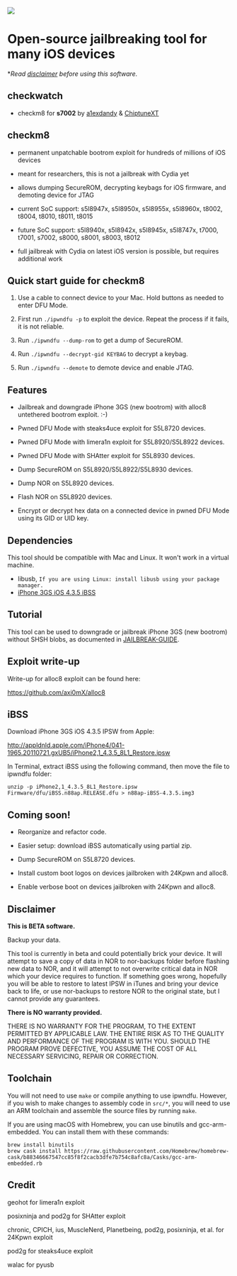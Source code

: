 ![](repo/ipwndfu.png)
# Open-source jailbreaking tool for many iOS devices


**Read [disclaimer](#disclaimer) before using this software.*

## checkwatch

* checkm8 for **s7002** by [a1exdandy](https://twitter.com/a1exdandy) & [ChiptuneXT](https://twitter.com/chiptunext)

## checkm8

* permanent unpatchable bootrom exploit for hundreds of millions of iOS devices

* meant for researchers, this is not a jailbreak with Cydia yet

* allows dumping SecureROM, decrypting keybags for iOS firmware, and demoting device for JTAG

* current SoC support: s5l8947x, s5l8950x, s5l8955x, s5l8960x, t8002, t8004, t8010, t8011, t8015

* future SoC support: s5l8940x, s5l8942x, s5l8945x, s5l8747x, t7000, t7001, s7002, s8000, s8001, s8003, t8012

* full jailbreak with Cydia on latest iOS version is possible, but requires additional work


## Quick start guide for checkm8

1. Use a cable to connect device to your Mac. Hold buttons as needed to enter DFU Mode.

2. First run ```./ipwndfu -p``` to exploit the device. Repeat the process if it fails, it is not reliable.

3. Run ```./ipwndfu --dump-rom``` to get a dump of SecureROM.

4. Run ```./ipwndfu --decrypt-gid KEYBAG``` to decrypt a keybag.

5. Run ```./ipwndfu --demote``` to demote device and enable JTAG.


## Features

* Jailbreak and downgrade iPhone 3GS (new bootrom) with alloc8 untethered bootrom exploit. :-)

* Pwned DFU Mode with steaks4uce exploit for S5L8720 devices.

* Pwned DFU Mode with limera1n exploit for S5L8920/S5L8922 devices.

* Pwned DFU Mode with SHAtter exploit for S5L8930 devices.

* Dump SecureROM on S5L8920/S5L8922/S5L8930 devices.

* Dump NOR on S5L8920 devices.

* Flash NOR on S5L8920 devices.

* Encrypt or decrypt hex data on a connected device in pwned DFU Mode using its GID or UID key.


## Dependencies

This tool should be compatible with Mac and Linux. It won't work in a virtual machine.

* libusb, `If you are using Linux: install libusb using your package manager.`
* [iPhone 3GS iOS 4.3.5 iBSS](#ibss)


## Tutorial

This tool can be used to downgrade or jailbreak iPhone 3GS (new bootrom) without SHSH blobs, as documented in [JAILBREAK-GUIDE](https://github.com/axi0mX/ipwndfu/blob/master/JAILBREAK-GUIDE.md).


## Exploit write-up

Write-up for alloc8 exploit can be found here:

https://github.com/axi0mX/alloc8


## iBSS

Download iPhone 3GS iOS 4.3.5 IPSW from Apple:

http://appldnld.apple.com/iPhone4/041-1965.20110721.gxUB5/iPhone2,1_4.3.5_8L1_Restore.ipsw

In Terminal, extract iBSS using the following command, then move the file to ipwndfu folder:

```
unzip -p iPhone2,1_4.3.5_8L1_Restore.ipsw Firmware/dfu/iBSS.n88ap.RELEASE.dfu > n88ap-iBSS-4.3.5.img3
```


## Coming soon!

* Reorganize and refactor code.

* Easier setup: download iBSS automatically using partial zip.

* Dump SecureROM on S5L8720 devices.

* Install custom boot logos on devices jailbroken with 24Kpwn and alloc8.

* Enable verbose boot on devices jailbroken with 24Kpwn and alloc8.

## Disclaimer

**This is BETA software.**

Backup your data.

This tool is currently in beta and could potentially brick your device. It will attempt to save a copy of data in NOR to nor-backups folder before flashing new data to NOR, and it will attempt to not overwrite critical data in NOR which your device requires to function. If something goes wrong, hopefully you will be able to restore to latest IPSW in iTunes and bring your device back to life, or use nor-backups to restore NOR to the original state, but I cannot provide any guarantees.

**There is NO warranty provided.**

THERE IS NO WARRANTY FOR THE PROGRAM, TO THE EXTENT PERMITTED BY APPLICABLE LAW. THE ENTIRE RISK AS TO THE QUALITY AND PERFORMANCE OF THE PROGRAM IS WITH YOU. SHOULD THE PROGRAM PROVE DEFECTIVE, YOU ASSUME THE COST OF ALL NECESSARY SERVICING, REPAIR OR CORRECTION.

## Toolchain

You will not need to use `make` or compile anything to use ipwndfu. However, if you wish to make changes to assembly code in `src/*`, you will need to use an ARM toolchain and assemble the source files by running `make`.

If you are using macOS with Homebrew, you can use binutils and gcc-arm-embedded. You can install them with these commands:

```
brew install binutils
brew cask install https://raw.githubusercontent.com/Homebrew/homebrew-cask/b88346667547cc85f8f2cacb3dfe7b754c8afc8a/Casks/gcc-arm-embedded.rb
```

## Credit

geohot for limera1n exploit

posixninja and pod2g for SHAtter exploit

chronic, CPICH, ius, MuscleNerd, Planetbeing, pod2g, posixninja, et al. for 24Kpwn exploit

pod2g for steaks4uce exploit

walac for pyusb
